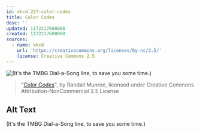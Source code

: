```yaml
---
id: xkcd.227-color-codes
title: Color Codes
desc: ''
updated: 1172217600000
created: 1172217600000
sources:
  - name: xkcd
    url: 'https://creativecommons.org/licenses/by-nc/2.5/'
    license: Creative Commons 2.5
---
```

![(It's the TMBG Dial-a-Song line, to save you some time.)](https://imgs.xkcd.com/comics/color_codes.png)
> "[Color Codes](https://xkcd.com/227/)", by Randall Munroe, licensed under Creative Commons Attribution-NonCommercial 2.5 License

## Alt Text
(It's the TMBG Dial-a-Song line, to save you some time.)
